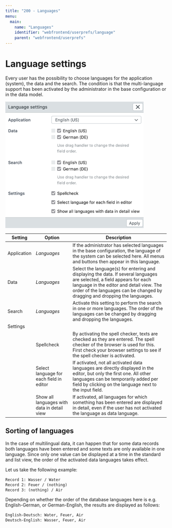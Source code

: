 ```yaml
---
title: "200 - Languages"
menu:
  main:
    name: "Languages"
    identifier: "webfrontend/userprefs/language"
    parent: "webfrontend/userprefs"
---
```

# Language settings

Every user has the possibility to choose languages for the application (system), the data and the search. The condition is that the multi-language support has been activated by the administrator in the base configuration or in the data model.

<img src="language_en.png" alt="Language Settings" style="zoom:50%;" />



| Setting     | Option                                      | Description                                                  |
| ----------- | ------------------------------------------- | ------------------------------------------------------------ |
| Application | *Languages*                                 | If the administrator has selected languages in the base configuration, the language of the system can be selected here. All menus and buttons then appear in this language. |
| Data        | *Languages*                                 | Select the language(s) for entering and displaying the data. If several languages are selected, a field appears for each language in the editor and detail view. The order of the languages can be changed by dragging and dropping the languages. |
| Search      | *Languages*                                 | Activate this setting to perform the search in one or more languages. The order of the languages can be changed by dragging and dropping the languages. |
| Settings    |                                             |                                                              |
|             | Spellcheck                                  | By activating the spell checker, texts are checked as they are entered. The spell checker of the browser is used for this. First check your browser settings to see if the spell checker is activated. |
|             | Select language for each field in editor    | If activated, not all activated data languages are directly displayed in the editor, but only the first one. All other languages can be temporarily added per field by clicking on the language next to the input field. |
|             | Show all languages with data in detail view | If activated, all languages for which something has been entered are displayed in detail, even if the user has not activated the language as data language. |





## Sorting of languages

In the case of multilingual data, it can happen that for some data records both languages have been entered and some texts are only available in one language. Since only one value can be displayed at a time in the standard and list view, the order of the activated data languages takes effect.

Let us take the following example:

    Record 1: Wasser / Water
    Record 2: Feuer / (nothing)
    Record 3: (nothing) / Air

Depending on whether the order of the database languages ​​here is e.g. English-German, or German-English, the results are displayed as follows:

    English-Deutsch: Water, Feuer, Air
    Deutsch-English: Wasser, Feuer, Air
